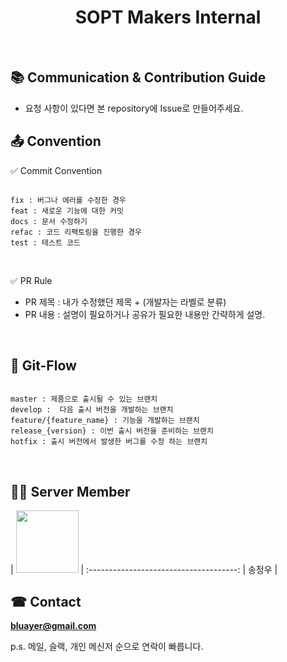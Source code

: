 # <div align="center"> SOPT Makers Internal </center>

<br>

## 📚 Communication & Contribution Guide

- 요청 사항이 있다면 본 repository에 Issue로 만들어주세요.

## 📤 Convention


✅  Commit Convention

```

fix : 버그나 에러를 수정한 경우
feat : 새로운 기능에 대한 커밋
docs : 문서 수정하기
refac : 코드 리팩토링을 진행한 경우
test : 테스트 코드

```
<br>

✅  PR Rule
- PR 제목 : 내가 수정했던 제목 + (개발자는 라벨로 분류) <br>
- PR 내용 : 설명이 필요하거나 공유가 필요한 내용만 간략하게 설명.

<br>

## 🔀 Git-Flow
```

master : 제품으로 출시될 수 있는 브랜치
develop :  다음 출시 버전을 개발하는 브랜치
feature/{feature_name} : 기능을 개발하는 브랜치
release_{version} : 이번 출시 버전을 준비하는 브랜치
hotfix : 출시 버전에서 발생한 버그를 수정 하는 브랜치

```

<br>

## 🧑‍💻 Server Member
<div>

| [<img src="https://avatars.githubusercontent.com/u/37579681?v=4" width="100">](https://github.com/bluayer) |
 :-------------------------------------: 
| 송정우 |

</div>

## ☎ Contact

**bluayer@gmail.com**

p.s. 메일, 슬랙, 개인 메신저 순으로 연락이 빠릅니다.